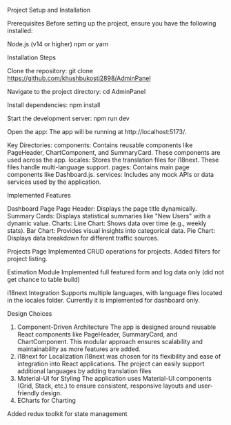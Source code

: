 Project Setup and Installation

Prerequisites
Before setting up the project, ensure you have the following installed:

Node.js (v14 or higher)
npm or yarn

Installation Steps

Clone the repository:
git clone https://github.com/khushbukosti2898/AdminPanel

Navigate to the project directory:
cd AdminPanel

Install dependencies:
npm install

Start the development server:
npm run dev

Open the app: The app will be running at http://localhost:5173/.

Key Directories:
components: Contains reusable components like PageHeader, ChartComponent, and SummaryCard. These components are used across the app.
locales: Stores the translation files for i18next. These files handle multi-language support.
pages: Contains main page components like Dashboard.js.
services: Includes any mock APIs or data services used by the application.

Implemented Features

Dashboard Page
Page Header: Displays the page title dynamically.
Summary Cards: Displays statistical summaries like "New Users" with a dynamic value.
Charts:
Line Chart: Shows data over time (e.g., weekly stats).
Bar Chart: Provides visual insights into categorical data.
Pie Chart: Displays data breakdown for different traffic sources.

Projects Page
Implemented CRUD operations for projects.
Added filters for project listing.

Estimation Module
Implemented full featured form and log data only (did not get chance to table build)

i18next Integration
Supports multiple languages, with language files located in the locales folder.
Currently it is implemented for dashboard only.

Design Choices

1. Component-Driven Architecture
   The app is designed around reusable React components like PageHeader, SummaryCard, and ChartComponent. This modular approach ensures scalability and maintainability as more features are added.
2. i18next for Localization
   i18next was chosen for its flexibility and ease of integration into React applications. The project can easily support additional languages by adding translation files
3. Material-UI for Styling
   The application uses Material-UI components (Grid, Stack, etc.) to ensure consistent, responsive layouts and user-friendly design.
4. ECharts for Charting

Added redux toolkit for state management
